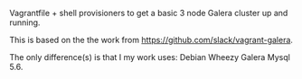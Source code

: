 Vagrantfile + shell provisioners to get a basic 3 node Galera cluster up and running.

This is based on the the work from https://github.com/slack/vagrant-galera.

The only difference(s) is that I my work uses: 
Debian Wheezy
Galera Mysql 5.6.

